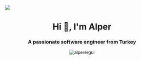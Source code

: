 <a href="https://github.com/alperergul/github-profile-views-counter">
    <img src="https://komarev.com/ghpvc/?username=alperergul&style=for-the-badge">
</a>

<h1 align="center">Hi 👋, I'm Alper</h1>
<h3 align="center">A passionate software engineer from Turkey</h3>

<p align="center" ><img align="center" src="https://github-readme-streak-stats.herokuapp.com/?user=alperergul&" alt="alperergul" /></p>



